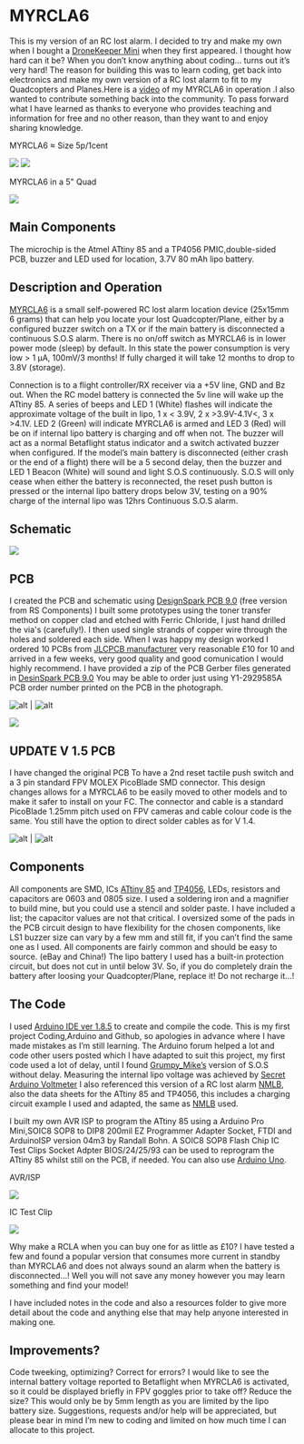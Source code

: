 # MYRCLA6
This is my version of an RC lost alarm.
I decided to try and make my own when I bought a [DroneKeeper Mini](https://www.nichemall.net:11846/index.php?route=product/product&product_id=50) when they first appeared.
I thought how hard can it be? When you don’t know anything about coding… turns out it’s very hard!
The reason for building this was to learn coding, get back into electronics and make my own
version of a RC lost alarm to fit to my Quadcopters and Planes.Here is a [video](https://www.youtube.com/watch?v=A2OlpAuxzVI&feature=youtu.be) of my MYRCLA6 in operation .I also wanted to contribute something back into the community.
To pass forward what I have learned as thanks to everyone who provides teaching and information
for free and no other reason, than they want to and enjoy sharing knowledge.

MYRCLA6 ≈ Size 5p/1cent

![](Images/MRCLA6B600x310.png) ![](Images/MRCLA6F600x257.png)

MYRCLA6 in a 5" Quad

![](Images/MYRCLA6_5_inch_quad.png)

## Main Components

The microchip is the Atmel ATtiny 85 and a TP4056 PMIC,double-sided PCB,
buzzer and LED used for location, 3.7V 80 mAh lipo battery.

## Description and Operation

[MYRCLA6](https://www.youtube.com/watch?v=A2OlpAuxzVI&feature=youtu.be) is a small self-powered RC lost alarm location device (25x15mm 6 grams)
that can help you locate your lost Quadcopter/Plane, either by a configured buzzer switch
on a TX or if the main battery is disconnected a continuous S.O.S alarm.
There is no on/off switch as MYRCLA6 is in lower power mode (sleep) by default.
In this state the power consumption is very low > 1 µA, 100mV/3 months!
If fully charged it will take 12 months to drop to 3.8V (storage).

Connection is to a flight controller/RX receiver via a +5V line, GND and Bz out.
When the RC model battery is connected the 5v line will wake up the ATtiny 85. 
A series of beeps and LED 1 (White) flashes will indicate the approximate voltage of the built in lipo,
1 x < 3.9V, 2 x >3.9V-4.1V<, 3 x >4.1V.
LED 2 (Green) will indicate MYRCLA6 is armed and LED 3 (Red) will be on if internal lipo battery is charging and off when not.
The buzzer will act as a normal Betaflight status indicator and a switch activated buzzer when configured.
If the model’s main battery is disconnected (either crash or the end of a flight) there will be a 5 second delay,
then the buzzer and LED 1 Beacon (White) will sound and light S.O.S continuously.
S.O.S will only cease when either the battery is reconnected, the reset push button is pressed or
the internal lipo battery drops below 3V, testing on a 90% charge of the internal lipo was 12hrs
Continuous S.O.S alarm.

## Schematic

![](Schematic/MYRCLA6.png)

## PCB
I created the PCB and schematic using [DesignSpark PCB 9.0](https://www.rs-online.com/designspark/pcb-download-and-installation) (free version from RS Components)
I built some prototypes using the toner transfer method on copper clad and etched with Ferric Chloride, I just hand drilled the via's (carefully!).
I then used single strands of copper wire through the holes and soldered each side.
When I was happy my design worked I ordered 10 PCBs from [JLCPCB manufacturer](https://cart.jlcpcb.com/?edaOrderUrl=https:%2F%2Feasyeda.com%2Forder&electropolishingOnlyNo=no&achieveDate=72#%2F%3ForderType=1&stencilWidth=30&stencilLength=15&stencilCounts=5&stencilLayer=2&stencilPly=1.6&steelmeshSellingPriceRecordNum=A8256537-5522-491C-965C-646F5842AEC9&purchaseNumber=) very reasonable £10 for 10 and arrived in a few weeks, very good quality and good comunication I would highly recommend.
I have provided a zip of the PCB Gerber files generated in [DesinSpark PCB 9.0](https://www.rs-online.com/designspark/pcb-download-and-installation)
You may be able to order just using Y1-2929585A PCB order number printed on the PCB in the photograph.

![alt](Images/MYRCLA6FPCB.png) | ![alt](Images/MYRCLA6BPCB.png)

![](Images/MYRCLA6FPCBC.png)

## UPDATE V 1.5 PCB
I have changed the original PCB To have a 2nd reset tactile push switch and a 3 pin standard FPV MOLEX PicoBlade SMD connector.
This design changes allows for a MYRCLA6 to be easily moved to other models and to make it safer to install on your FC.
The connector and cable is a standard PicoBlade 1.25mm pitch used on FPV cameras and cable colour code is the same.
You still have the option to direct solder cables as for V 1.4.

![alt](Images/MYRCLA6V1.5FPCB.png) | ![alt](Images/MRCLA6V1.5RPCB.png)



## Components

All components are SMD, ICs [ATtiny 85](https://uk.rs-online.com/web/p/microcontrollers/1331674/) and [TP4056](https://www.ebay.co.uk/itm/P4056-4-2V-3A-High-Current-Lithium-Battery-Charging-Board-Charger-Module/152989287050?hash=item239edf428a:g:bs8AAOSwLRla2H-Y), LEDs, resistors and capacitors are 0603 and 0805 size. I used a soldering iron and a magnifier to build mine, but you could use a stencil and solder paste. I have included a list; the capacitor values are not that critical. I oversized some of the pads in the PCB circuit design to have flexibility for the chosen components, like LS1 buzzer size can vary by a few mm and still fit, if you can’t find the same one as I used.
All components are fairly common and should be easy to source. (eBay and China!)
The lipo battery I used has a built-in protection circuit, but does not cut in until below 3V.
So, if you do completely drain the battery after loosing your Quadcopter/Plane, replace it!
Do not recharge it…!

## The Code

I used [Arduino IDE ver 1.8.5](https://www.arduino.cc/en/main/software) to create and compile the code.
This is my first project Coding,Arduino and Github, so apologies in advance where I have made mistakes as I’m
still learning. The Arduino forum helped a lot and code other users posted which I have adapted to
suit this project, my first code used a lot of delay, until I found [Grumpy_Mike’s](http://www.thebox.myzen.co.uk/Tutorial/State_Machine.html) version of S.O.S without delay. Measuring the internal lipo voltage was achieved by [Secret Arduino Voltmeter](https://www.instructables.com/id/Secret-Arduino-Voltmeter/)
I also referenced this version of a RC lost alarm 
[NMLB](https://github.com/DavidMarzocca/NMLB), 
also the data sheets for the ATtiny 85 and TP4056, this includes a charging circuit example I used and adapted, the same as [NMLB](https://github.com/DavidMarzocca/NMLB) used.

I built my own AVR ISP to program the ATtiny 85 using a Arduino Pro Mini,SOIC8 SOP8 to DIP8 200mil EZ Programmer Adapter Socket, FTDI and ArduinoISP version 04m3 by Randall Bohn.
A SOIC8 SOP8 Flash Chip IC Test Clips Socket Adpter BIOS/24/25/93 can be used to reprogram the ATtiny 85 whilst still on the PCB, if needed.
You can also use [Arduino Uno](https://dev.mikamai.com/2014/03/05/how-to-program-an-attiny85-or-attiny45-with-an/).

AVR/ISP

![](Images/AVR%20ISP.png)

IC Test Clip

![](Images/ICTestClipsSocket.png)

Why make a RCLA when you can buy one for as little as £10?
I have tested a few and found a popular version that consumes more current in standby than MYRCLA6 and does not always sound an alarm when the battery is disconnected...!
Well you will not save any money however you may learn something and find your model!

I have included notes in the code and also a resources folder to give more detail about the code and
anything else that may help anyone interested in making one.

## Improvements?
Code tweeking, optimizing? Correct for errors?
I would like to see the internal battery voltage reported to Betaflight when MYRCLA6 is activated, so it could be displayed briefly in FPV goggles prior to take off?
Reduce the size? This would only be by 5mm length as you are limited by the lipo battery size.
Suggestions, requests and/or help will be appreciated, but please bear in mind I’m new to
coding and limited on how much time I can allocate to this project.







